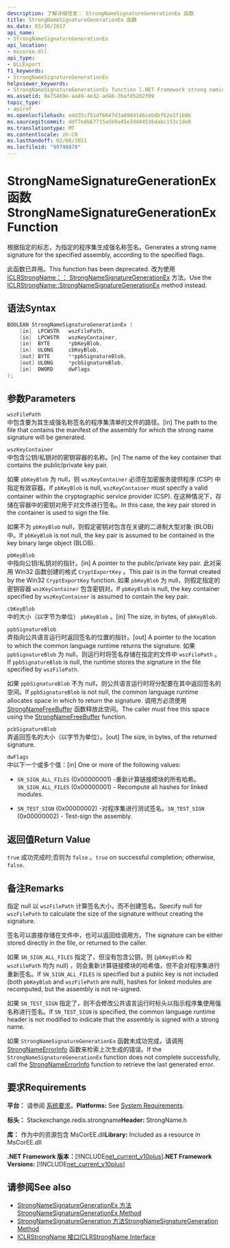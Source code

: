 ```yaml
---
description: 了解详细信息： StrongNameSignatureGenerationEx 函数
title: StrongNameSignatureGenerationEx 函数
ms.date: 03/30/2017
api_name:
- StrongNameSignatureGenerationEx
api_location:
- mscoree.dll
api_type:
- DLLExport
f1_keywords:
- StrongNameSignatureGenerationEx
helpviewer_keywords:
- StrongNameSignatureGenerationEx function [.NET Framework strong naming]
ms.assetid: 9a75469e-aa49-4e32-ad48-3bafd5202f09
topic_type:
- apiref
ms.openlocfilehash: e4d35cf51df6047d3a89d4146ceb8bf62e3f1b8b
ms.sourcegitcommit: ddf7edb67715a5b9a45e3dd44536dabc153c1de0
ms.translationtype: MT
ms.contentlocale: zh-CN
ms.lasthandoff: 02/06/2021
ms.locfileid: "99798870"
---
```

# <a name="strongnamesignaturegenerationex-function"></a><span data-ttu-id="96ad6-103">StrongNameSignatureGenerationEx 函数</span><span class="sxs-lookup"><span data-stu-id="96ad6-103">StrongNameSignatureGenerationEx Function</span></span>

<span data-ttu-id="96ad6-104">根据指定的标志，为指定的程序集生成强名称签名。</span><span class="sxs-lookup"><span data-stu-id="96ad6-104">Generates a strong name signature for the specified assembly, according to the specified flags.</span></span>  
  
 <span data-ttu-id="96ad6-105">此函数已弃用。</span><span class="sxs-lookup"><span data-stu-id="96ad6-105">This function has been deprecated.</span></span> <span data-ttu-id="96ad6-106">改为使用 [ICLRStrongName：： StrongNameSignatureGenerationEx](../hosting/iclrstrongname-strongnamesignaturegenerationex-method.md) 方法。</span><span class="sxs-lookup"><span data-stu-id="96ad6-106">Use the [ICLRStrongName::StrongNameSignatureGenerationEx](../hosting/iclrstrongname-strongnamesignaturegenerationex-method.md) method instead.</span></span>  
  
## <a name="syntax"></a><span data-ttu-id="96ad6-107">语法</span><span class="sxs-lookup"><span data-stu-id="96ad6-107">Syntax</span></span>  
  
```cpp  
BOOLEAN StrongNameSignatureGenerationEx (  
    [in]  LPCWSTR   wszFilePath,  
    [in]  LPCWSTR   wszKeyContainer,  
    [in]  BYTE      *pbKeyBlob,  
    [in]  ULONG     cbKeyBlob,  
    [out] BYTE      **ppbSignatureBlob,  
    [out] ULONG     *pcbSignatureBlob,  
    [in]  DWORD     dwFlags  
);  
```  
  
## <a name="parameters"></a><span data-ttu-id="96ad6-108">参数</span><span class="sxs-lookup"><span data-stu-id="96ad6-108">Parameters</span></span>  

 `wszFilePath`  
 <span data-ttu-id="96ad6-109">中包含要为其生成强名称签名的程序集清单的文件的路径。</span><span class="sxs-lookup"><span data-stu-id="96ad6-109">[in] The path to the file that contains the manifest of the assembly for which the strong name signature will be generated.</span></span>  
  
 `wszKeyContainer`  
 <span data-ttu-id="96ad6-110">中包含公钥/私钥对的密钥容器的名称。</span><span class="sxs-lookup"><span data-stu-id="96ad6-110">[in] The name of the key container that contains the public/private key pair.</span></span>  
  
 <span data-ttu-id="96ad6-111">如果 `pbKeyBlob` 为 null，则 `wszKeyContainer` 必须在加密服务提供程序 (CSP) 中指定有效容器。</span><span class="sxs-lookup"><span data-stu-id="96ad6-111">If `pbKeyBlob` is null, `wszKeyContainer` must specify a valid container within the cryptographic service provider (CSP).</span></span> <span data-ttu-id="96ad6-112">在这种情况下，存储在容器中的密钥对用于对文件进行签名。</span><span class="sxs-lookup"><span data-stu-id="96ad6-112">In this case, the key pair stored in the container is used to sign the file.</span></span>  
  
 <span data-ttu-id="96ad6-113">如果不为 `pbKeyBlob` null，则假定密钥对包含在关键的二进制大型对象 (BLOB) 中。</span><span class="sxs-lookup"><span data-stu-id="96ad6-113">If `pbKeyBlob` is not null, the key pair is assumed to be contained in the key binary large object (BLOB).</span></span>  
  
 `pbKeyBlob`  
 <span data-ttu-id="96ad6-114">中指向公钥/私钥对的指针。</span><span class="sxs-lookup"><span data-stu-id="96ad6-114">[in] A pointer to the public/private key pair.</span></span> <span data-ttu-id="96ad6-115">此对采用 Win32 函数创建的格式 `CryptExportKey` 。</span><span class="sxs-lookup"><span data-stu-id="96ad6-115">This pair is in the format created by the Win32 `CryptExportKey` function.</span></span> <span data-ttu-id="96ad6-116">如果 `pbKeyBlob` 为 null，则假定指定的密钥容器 `wszKeyContainer` 包含密钥对。</span><span class="sxs-lookup"><span data-stu-id="96ad6-116">If `pbKeyBlob` is null, the key container specified by `wszKeyContainer` is assumed to contain the key pair.</span></span>  
  
 `cbKeyBlob`  
 <span data-ttu-id="96ad6-117">中的大小（以字节为单位） `pbKeyBlob` 。</span><span class="sxs-lookup"><span data-stu-id="96ad6-117">[in] The size, in bytes, of `pbKeyBlob`.</span></span>  
  
 `ppbSignatureBlob`  
 <span data-ttu-id="96ad6-118">弄指向公共语言运行时返回签名的位置的指针。</span><span class="sxs-lookup"><span data-stu-id="96ad6-118">[out] A pointer to the location to which the common language runtime returns the signature.</span></span> <span data-ttu-id="96ad6-119">如果 `ppbSignatureBlob` 为 null，则运行时将签名存储在指定的文件中 `wszFilePath` 。</span><span class="sxs-lookup"><span data-stu-id="96ad6-119">If `ppbSignatureBlob` is null, the runtime stores the signature in the file specified by `wszFilePath`.</span></span>  
  
 <span data-ttu-id="96ad6-120">如果 `ppbSignatureBlob` 不为 null，则公共语言运行时将分配要在其中返回签名的空间。</span><span class="sxs-lookup"><span data-stu-id="96ad6-120">If `ppbSignatureBlob` is not null, the common language runtime allocates space in which to return the signature.</span></span> <span data-ttu-id="96ad6-121">调用方必须使用 [StrongNameFreeBuffer](strongnamefreebuffer-function.md) 函数释放此空间。</span><span class="sxs-lookup"><span data-stu-id="96ad6-121">The caller must free this space using the [StrongNameFreeBuffer](strongnamefreebuffer-function.md) function.</span></span>  
  
 `pcbSignatureBlob`  
 <span data-ttu-id="96ad6-122">弄返回签名的大小（以字节为单位）。</span><span class="sxs-lookup"><span data-stu-id="96ad6-122">[out] The size, in bytes, of the returned signature.</span></span>  
  
 `dwFlags`  
 <span data-ttu-id="96ad6-123">中以下一个或多个值：</span><span class="sxs-lookup"><span data-stu-id="96ad6-123">[in] One or more of the following values:</span></span>  
  
- <span data-ttu-id="96ad6-124">`SN_SIGN_ALL_FILES` (0x00000001) -重新计算链接模块的所有哈希。</span><span class="sxs-lookup"><span data-stu-id="96ad6-124">`SN_SIGN_ALL_FILES` (0x00000001) - Recompute all hashes for linked modules.</span></span>  
  
- <span data-ttu-id="96ad6-125">`SN_TEST_SIGN` (0x00000002) -对程序集进行测试签名。</span><span class="sxs-lookup"><span data-stu-id="96ad6-125">`SN_TEST_SIGN` (0x00000002) - Test-sign the assembly.</span></span>  
  
## <a name="return-value"></a><span data-ttu-id="96ad6-126">返回值</span><span class="sxs-lookup"><span data-stu-id="96ad6-126">Return Value</span></span>  

 <span data-ttu-id="96ad6-127">`true` 成功完成时;否则为 `false` 。</span><span class="sxs-lookup"><span data-stu-id="96ad6-127">`true` on successful completion; otherwise, `false`.</span></span>  
  
## <a name="remarks"></a><span data-ttu-id="96ad6-128">备注</span><span class="sxs-lookup"><span data-stu-id="96ad6-128">Remarks</span></span>  

 <span data-ttu-id="96ad6-129">指定 null 以 `wszFilePath` 计算签名大小，而不创建签名。</span><span class="sxs-lookup"><span data-stu-id="96ad6-129">Specify null for `wszFilePath` to calculate the size of the signature without creating the signature.</span></span>  
  
 <span data-ttu-id="96ad6-130">签名可以直接存储在文件中，也可以返回给调用方。</span><span class="sxs-lookup"><span data-stu-id="96ad6-130">The signature can be either stored directly in the file, or returned to the caller.</span></span>  
  
 <span data-ttu-id="96ad6-131">如果 `SN_SIGN_ALL_FILES` 指定了，但没有包含公钥，则 (`pbKeyBlob` 和 `wszFilePath` 均为 null) ，则会重新计算链接模块的哈希值，但不会对程序集进行重新签名。</span><span class="sxs-lookup"><span data-stu-id="96ad6-131">If `SN_SIGN_ALL_FILES` is specified but a public key is not included (both `pbKeyBlob` and `wszFilePath` are null), hashes for linked modules are recomputed, but the assembly is not re-signed.</span></span>  
  
 <span data-ttu-id="96ad6-132">如果 `SN_TEST_SIGN` 指定了，则不会修改公共语言运行时标头以指示程序集使用强名称进行签名。</span><span class="sxs-lookup"><span data-stu-id="96ad6-132">If `SN_TEST_SIGN` is specified, the common language runtime header is not modified to indicate that the assembly is signed with a strong name.</span></span>  
  
 <span data-ttu-id="96ad6-133">如果 `StrongNameSignatureGenerationEx` 函数未成功完成，请调用 [StrongNameErrorInfo](strongnameerrorinfo-function.md) 函数来检索上次生成的错误。</span><span class="sxs-lookup"><span data-stu-id="96ad6-133">If the `StrongNameSignatureGenerationEx` function does not complete successfully, call the [StrongNameErrorInfo](strongnameerrorinfo-function.md) function to retrieve the last generated error.</span></span>  
  
## <a name="requirements"></a><span data-ttu-id="96ad6-134">要求</span><span class="sxs-lookup"><span data-stu-id="96ad6-134">Requirements</span></span>  

 <span data-ttu-id="96ad6-135">**平台：** 请参阅 [系统要求](../../get-started/system-requirements.md)。</span><span class="sxs-lookup"><span data-stu-id="96ad6-135">**Platforms:** See [System Requirements](../../get-started/system-requirements.md).</span></span>  
  
 <span data-ttu-id="96ad6-136">**标头：** Stackexchange.redis.strongname</span><span class="sxs-lookup"><span data-stu-id="96ad6-136">**Header:** StrongName.h</span></span>  
  
 <span data-ttu-id="96ad6-137">**库：** 作为中的资源包含 MsCorEE.dll</span><span class="sxs-lookup"><span data-stu-id="96ad6-137">**Library:** Included as a resource in MsCorEE.dll</span></span>  
  
 <span data-ttu-id="96ad6-138">**.NET Framework 版本：**[!INCLUDE[net_current_v10plus](../../../../includes/net-current-v10plus-md.md)]</span><span class="sxs-lookup"><span data-stu-id="96ad6-138">**.NET Framework Versions:** [!INCLUDE[net_current_v10plus](../../../../includes/net-current-v10plus-md.md)]</span></span>  
  
## <a name="see-also"></a><span data-ttu-id="96ad6-139">请参阅</span><span class="sxs-lookup"><span data-stu-id="96ad6-139">See also</span></span>

- [<span data-ttu-id="96ad6-140">StrongNameSignatureGenerationEx 方法</span><span class="sxs-lookup"><span data-stu-id="96ad6-140">StrongNameSignatureGenerationEx Method</span></span>](../hosting/iclrstrongname-strongnamesignaturegenerationex-method.md)
- [<span data-ttu-id="96ad6-141">StrongNameSignatureGeneration 方法</span><span class="sxs-lookup"><span data-stu-id="96ad6-141">StrongNameSignatureGeneration Method</span></span>](../hosting/iclrstrongname-strongnamesignaturegeneration-method.md)
- [<span data-ttu-id="96ad6-142">ICLRStrongName 接口</span><span class="sxs-lookup"><span data-stu-id="96ad6-142">ICLRStrongName Interface</span></span>](../hosting/iclrstrongname-interface.md)
